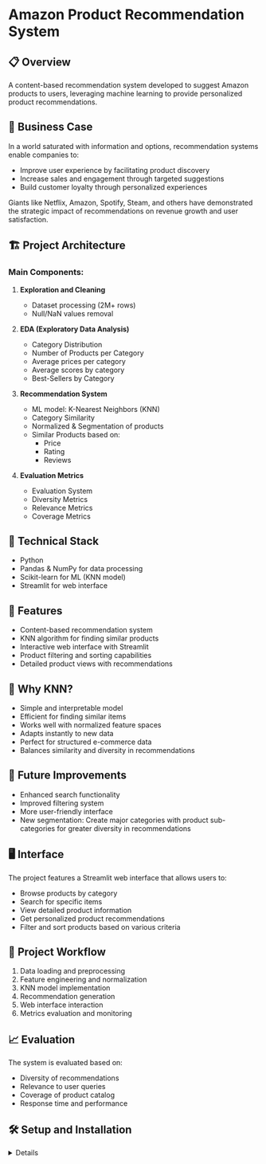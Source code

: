 # Amazon Product Recommendation System

## 📋 Overview
A content-based recommendation system developed to suggest Amazon products to users, leveraging machine learning to provide personalized product recommendations.

## 💼 Business Case
In a world saturated with information and options, recommendation systems enable companies to:
- Improve user experience by facilitating product discovery
- Increase sales and engagement through targeted suggestions
- Build customer loyalty through personalized experiences

Giants like Netflix, Amazon, Spotify, Steam, and others have demonstrated the strategic impact of recommendations on revenue growth and user satisfaction.

## 🏗️ Project Architecture

### Main Components:
1. **Exploration and Cleaning**
   - Dataset processing (2M+ rows)
   - Null/NaN values removal

2. **EDA (Exploratory Data Analysis)**
   - Category Distribution
   - Number of Products per Category
   - Average prices per category
   - Average scores by category
   - Best-Sellers by Category

3. **Recommendation System**
   - ML model: K-Nearest Neighbors (KNN)
   - Category Similarity
   - Normalized & Segmentation of products
   - Similar Products based on:
     * Price
     * Rating
     * Reviews

4. **Evaluation Metrics**
   - Evaluation System
   - Diversity Metrics
   - Relevance Metrics
   - Coverage Metrics

## 🔧 Technical Stack
- Python
- Pandas & NumPy for data processing
- Scikit-learn for ML (KNN model)
- Streamlit for web interface

## 💫 Features
- Content-based recommendation system
- KNN algorithm for finding similar products
- Interactive web interface with Streamlit
- Product filtering and sorting capabilities
- Detailed product views with recommendations

## 🚀 Why KNN?
- Simple and interpretable model
- Efficient for finding similar items
- Works well with normalized feature spaces
- Adapts instantly to new data
- Perfect for structured e-commerce data
- Balances similarity and diversity in recommendations

## 🎯 Future Improvements
- Enhanced search functionality
- Improved filtering system
- More user-friendly interface
- New segmentation: Create major categories with product sub-categories for greater diversity in recommendations

## 🖥️ Interface
The project features a Streamlit web interface that allows users to:
- Browse products by category
- Search for specific items
- View detailed product information
- Get personalized product recommendations
- Filter and sort products based on various criteria

## 🔄 Project Workflow
1. Data loading and preprocessing
2. Feature engineering and normalization
3. KNN model implementation
4. Recommendation generation
5. Web interface interaction
6. Metrics evaluation and monitoring

## 📈 Evaluation
The system is evaluated based on:
- Diversity of recommendations
- Relevance to user queries
- Coverage of product catalog
- Response time and performance

## 🛠️ Setup and Installation
 
<details>
1. **Clone the repository**:

```bash
git clone https://github.com/YourUsername/repository_name.git
```

2. **Install UV**

If you're a MacOS/Linux user type:

```bash
curl -LsSf https://astral.sh/uv/install.sh | sh
```

If you're a Windows user open an Anaconda Powershell Prompt and type :

```bash
powershell -ExecutionPolicy ByPass -c "irm https://astral.sh/uv/install.ps1 | iex"
```

3. **Create an environment**

```bash
uv venv 
```

3. **Activate the environment**

If you're a MacOS/Linux user type (if you're using a bash shell):

```bash
source ./venv/bin/activate
```

If you're a MacOS/Linux user type (if you're using a csh/tcsh shell):

```bash
source ./venv/bin/activate.csh
```

If you're a Windows user type:

```bash
.\venv\Scripts\activate
```

4. **Install dependencies**:

```bash
uv pip install -r requirements.txt
```
</details>